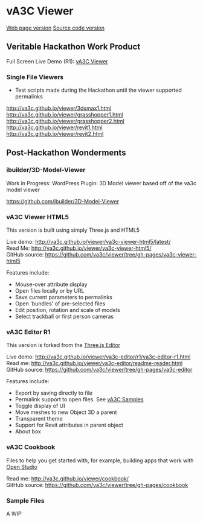 vA3C Viewer
===
[Web page version]( http://va3c.github.io/viewer/readme-reader.html )
[Source code version]( https://github.com/va3c/viewer/ )


## Veritable Hackathon Work Product

Full Screen Live Demo (R1): [vA3C Viewer]( http://va3c.github.io/viewer/index.html )

### Single File Viewers

* Test scripts made during the Hackathon until the viewer supported permalinks

<http://va3c.github.io/viewer/3dsmax1.html>  
<http://va3c.github.io/viewer/grasshopper1.html>  
<http://va3c.github.io/viewer/grasshopper2.html>  
<http://va3c.github.io/viewer/revit1.html>  
<http://va3c.github.io/viewer/revit2.html>  



## Post-Hackathon Wonderments

### ibuilder/3D-Model-Viewer

Work in Progress: WordPress Plugin: 3D Model viewer based off of the va3c model viewer

<https://github.com/ibuilder/3D-Model-Viewer>


### vA3C Viewer HTML5

This version is built using simply Three.js and HTML5

Live demo: <http://va3c.github.io/viewer/va3c-viewer-html5/latest/>  
Read Me: <http://va3c.github.io/viewer/va3c-viewer-html5/>  
GitHub source: <https://github.com/va3c/viewer/tree/gh-pages/va3c-viewer-html5>  

Features include:


* Mouse-over attribute display
* Open files locally or by URL
* Save current parameters to permalinks
* Open 'bundles' of pre-selected files
* Edit position, rotation and scale of models
* Select trackball or first person cameras


### vA3C Editor R1

This version is forked from the [Three.js Editor]( http://threejs.org/editor/ )  

Live demo: <http://va3c.github.io/viewer/va3c-editor/r1/va3c-editor-r1.html>  
Read me: <http://va3c.github.io/viewer/va3c-editor/readme-reader.html>  
GitHub source: <https://github.com/va3c/viewer/tree/gh-pages/va3c-editor>  

Features include:

* Export by saving directly to file
* Permalink support to open files. See [vA3C Samples]( http://va3c.github.io/viewer/va3c-editor/va3c-samples/ )
* Toggle display of UI
* Move meshes to new Object 3D a parent
* Transparent theme
* Support for Revit attributes in parent object
* About box


### vA3C Cookbook

Files to help you get started with, for example, building apps that work with [Open Studio]( https://openstudio.nrel.gov/ )

Read me: <http://va3c.github.io/viewer/cookbook/>  
GitHub source: <https://github.com/va3c/viewer/tree/gh-pages/cookbook> 

### Sample Files

A WIP

